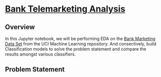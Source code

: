 # [Bank Telemarketing Analysis](https://nikhilkr31.github.io/bank-tele-marketing/)
## Overview
In this Jupyter notebook,  we will be performing EDA on the [Bank Marketing Data Set](https://archive.ics.uci.edu/ml/datasets/Bank+Marketing) from the UCI Machine Learning repository. And consectively, build Classification models to solve the problem statement and compare the results amongst various classifiers.

## Problem Statement
